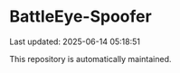 # BattleEye-Spoofer

Last updated: 2025-06-14 05:18:51

This repository is automatically maintained.
